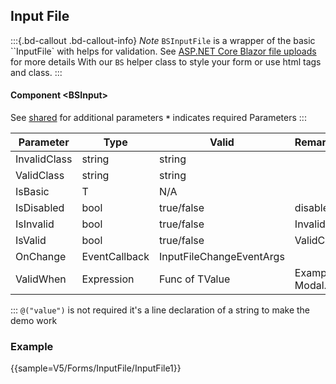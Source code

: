 ﻿## Input File
:::{.bd-callout .bd-callout-info}
*Note* `BSInputFile` is a wrapper of the basic ``InputFile` with helps for validation. See [ASP.NET Core Blazor file uploads](https://docs.microsoft.com/en-us/aspnet/core/blazor/file-uploads?view=aspnetcore-6.0&pivots=server) for more details
With our <code>BS</code> helper class to style your form or use html tags and class.
:::
#### Component \<BSInput\>
See [shared](forms/shared) for additional parameters
**`*`** indicates required Parameters
:::


| Parameter    | Type          | Valid                    | Remarks/Output                    | 
|--------------|---------------|--------------------------|-----------------------------------|
| InvalidClass | string        | string                   |                                   | {.table-striped .p-2}
| ValidClass   | string        | string                   |                                   |
| IsBasic      | T             | N/A                      |                                   |
| IsDisabled   | bool          | true/false               | disabled                          |
| IsInvalid    | bool          | true/false               | InvalidClass                      |
| IsValid      | bool          | true/false               | ValidClass                        |
| OnChange     | EventCallback | InputFileChangeEventArgs |
| ValidWhen    | Expression    | Func of TValue           | Example @(() => Modal.HasFile)    |
:::
`@("value")` is not required it's a line declaration of a string to make the demo work

### Example

{{sample=V5/Forms/InputFile/InputFile1}}
